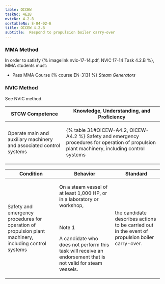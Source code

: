 ```yaml
---
table: OICEW
taskNo: 4E2B
nvicNo: 4.2.B 
sortableNo: E-04-02-B
title: OICEW 4.2.B 
subtitle:  Respond to propulsion boiler carry-over
---
```



### MMA Method

In order to satisfy  {% imagelink nvic-17-14.pdf, NVIC 17-14 Task 4.2.B %}, MMA students must:

* Pass MMA Course {% course EN-3131 %}  *Steam Generators*


### NVIC Method

<a onclick="togglevisibility('nvic_methods')" >See NVIC method.</a>

<div id='nvic_methods' class='hide'>

<table>
<thead>
<tr>
<th class='forty'> STCW Competence </th>
<th class='sixty'> Knowledge, Understanding, and Proficiency </th>
</tr>
</thead>




<tbody>
<tr><td markdown='1'>

Operate main and auxiliary machinery and associated control systems

</td><td markdown='1'>

{% table 31#OICEW-A4.2, OICEW-A4.2 %} Safety and emergency procedures for operation of propulsion plant machinery, including control systems

</td></tr>


</tbody>
</table>


<table>
<thead>
<tr><th class='twenty'>  Condition </th><th class='twenty'> Behavior </th><th  class='sixty'>Standard </th></tr>
</thead>
<tbody >



<tr><td markdown='1'>

Safety and emergency procedures for operation of propulsion plant machinery, including control systems

</td><td markdown='1'>

On a steam vessel of at least 1,000 HP, or in a laboratory or workshop,

<br>

<div class="tooltip" markdown='1'>

Note 1

A candidate who does not perform this task will receive an endorsement that is not valid for steam vessels.

</div>


</td><td markdown='1'>

the candidate describes actions to be carried out in the event of propulsion boiler carry-over.

</td></tr>
</tbody>
</table>
</div>

